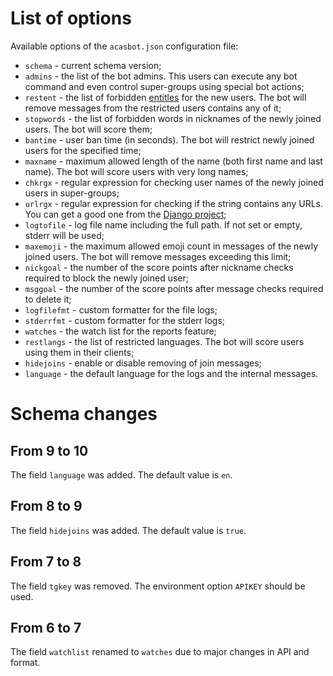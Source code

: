# List of options

Available options of the `acasbot.json` configuration file:

 * `schema` - current schema version;
 * `admins` - the list of the bot admins. This users can execute any bot command and even control super-groups using special bot actions;
 * `restent` - the list of forbidden [entitles](https://core.telegram.org/bots/api#messageentity) for the new users. The bot will remove messages from the restricted users contains any of it;
 * `stopwords` - the list of forbidden words in nicknames of the newly joined users. The bot will score them;
 * `bantime` - user ban time (in seconds). The bot will restrict newly joined users for the specified time;
 * `maxname` - maximum allowed length of the name (both first name and last name). The bot will score users with very long names;
 * `chkrgx` - regular expression for checking user names of the newly joined users in super-groups;
 * `urlrgx` - regular expression for checking if the string contains any URLs. You can get a good one from the [Django project](https://github.com/django/django/blob/stable/1.3.x/django/core/validators.py#L45);
 * `logtofile` - log file name including the full path. If not set or empty, stderr will be used;
 * `maxemoji` - the maximum allowed emoji count in messages of the newly joined users. The bot will remove messages exceeding this limit;
 * `nickgoal` - the number of the score points after nickname checks required to block the newly joined user;
 * `msggoal` - the number of the score points after message checks required to delete it;
 * `logfilefmt` - custom formatter for the file logs;
 * `stderrfmt` - custom formatter for the stderr logs;
 * `watches` - the watch list for the reports feature;
 * `restlangs` - the list of restricted languages. The bot will score users using them in their clients;
 * `hidejoins` - enable or disable removing of join messages;
 * `language` - the default language for the logs and the internal messages.

# Schema changes

## From 9 to 10
The field `language` was added. The default value is `en`.

## From 8 to 9
The field `hidejoins` was added. The default value is `true`.

## From 7 to 8
The field `tgkey` was removed. The environment option `APIKEY` should be used.

## From 6 to 7
The field `watchlist` renamed to `watches` due to major changes in API and format.
